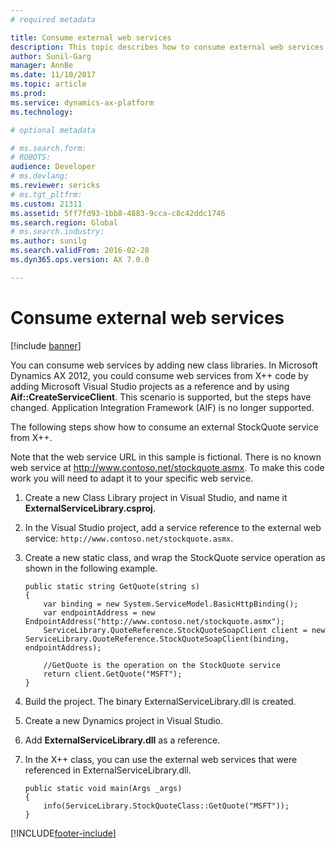 ```yaml
---
# required metadata

title: Consume external web services
description: This topic describes how to consume external web services in Microsoft Dynamics 365 Finance and Operations apps.
author: Sunil-Garg
manager: AnnBe
ms.date: 11/10/2017
ms.topic: article
ms.prod: 
ms.service: dynamics-ax-platform
ms.technology: 

# optional metadata

# ms.search.form: 
# ROBOTS: 
audience: Developer
# ms.devlang: 
ms.reviewer: sericks
# ms.tgt_pltfrm: 
ms.custom: 21311
ms.assetid: 5ff7fd93-1bb8-4883-9cca-c8c42ddc1746
ms.search.region: Global
# ms.search.industry: 
ms.author: sunilg
ms.search.validFrom: 2016-02-28
ms.dyn365.ops.version: AX 7.0.0

---
```


# Consume external web services

[!include [banner](../includes/banner.md)]

You can consume web services by adding new class libraries. In Microsoft Dynamics AX 2012, you could consume web services from X++ code by adding Microsoft Visual Studio projects as a reference and by using **Aif::CreateServiceClient**. This scenario is supported, but the steps have changed. Application Integration Framework (AIF) is no longer supported.

The following steps show how to consume an external StockQuote service from X++.

Note that the web service URL in this sample is fictional.  There is no known web service at http://www.contoso.net/stockquote.asmx.  To make this code work you will need to adapt it to your specific web service.

1. Create a new Class Library project in Visual Studio, and name it **ExternalServiceLibrary.csproj**.
2. In the Visual Studio project, add a service reference to the external web service: `http://www.contoso.net/stockquote.asmx`.
3. Create a new static class, and wrap the StockQuote service operation as shown in the following example.

    ```xpp
    public static string GetQuote(string s)
    {
        var binding = new System.ServiceModel.BasicHttpBinding();
        var endpointAddress = new EndpointAddress("http://www.contoso.net/stockquote.asmx");
        ServiceLibrary.QuoteReference.StockQuoteSoapClient client = new ServiceLibrary.QuoteReference.StockQuoteSoapClient(binding, endpointAddress);

        //GetQuote is the operation on the StockQuote service
        return client.GetQuote("MSFT");
    }
    ```

4. Build the project. The binary ExternalServiceLibrary.dll is created.
5. Create a new Dynamics project in Visual Studio.
6. Add **ExternalServiceLibrary.dll** as a reference.
7. In the X++ class, you can use the external web services that were referenced in ExternalServiceLibrary.dll.

    ```xpp
    public static void main(Args _args)
    {
        info(ServiceLibrary.StockQuoteClass::GetQuote("MSFT"));
    }
    ```


[!INCLUDE[footer-include](../../../includes/footer-banner.md)]